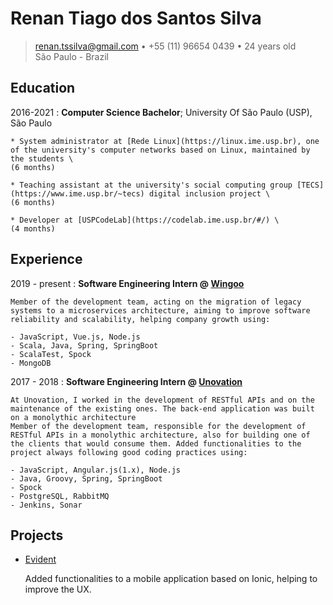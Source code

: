 Renan Tiago dos Santos Silva
============

> <renan.tssilva@gmail.com> • +55 (11) 96654 0439  • 24 years old\
> São Paulo - Brazil


Education
------------

2016-2021
:   **Computer Science Bachelor**; University Of São Paulo (USP), São Paulo
    
    * System administrator at [Rede Linux](https://linux.ime.usp.br), one of the university's computer networks based on Linux, maintained by the students \
    (6 months)

    * Teaching assistant at the university's social computing group [TECS](https://www.ime.usp.br/~tecs) digital inclusion project \
    (6 months)

    * Developer at [USPCodeLab](https://codelab.ime.usp.br/#/) \
    (4 months)


Experience
------------

2019 - present
:   **Software Engineering Intern @ [Wingoo](https://www.wingoo.com.br/)**
    
    Member of the development team, acting on the migration of legacy systems to a microservices architecture, aiming to improve software reliability and scalability, helping company growth using:
    
    - JavaScript, Vue.js, Node.js
    - Scala, Java, Spring, SpringBoot
    - ScalaTest, Spock
    - MongoDB

2017 - 2018
:   **Software Engineering Intern @ [Unovation](http://unovation.com.br)**
    
    At Unovation, I worked in the development of RESTful APIs and on the maintenance of the existing ones. The back-end application was built on a monolythic architecture
    Member of the development team, responsible for the development of RESTful APIs in a monolythic architecture, also for building one of the clients that would consume them. Added functionalities to the project always following good coding practices using:
    
    - JavaScript, Angular.js(1.x), Node.js
    - Java, Groovy, Spring, SpringBoot
    - Spock
    - PostgreSQL, RabbitMQ
    - Jenkins, Sonar



Projects
--------------------

* [Evident](http://www.fo.usp.br/?p=50782)

    Added functionalities to a mobile application based on Ionic, helping to improve the UX.